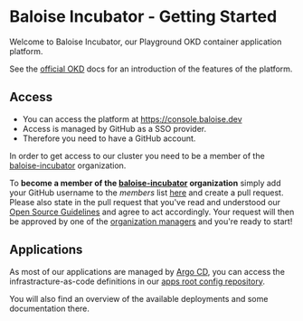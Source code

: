# Baloise Incubator - Getting Started

Welcome to Baloise Incubator, our Playground OKD container application platform.

See the [official OKD](https://www.okd.io/) docs for an introduction of the features of the platform.

## Access 
 - You can access the platform at https://console.baloise.dev
 - Access is managed by GitHub as a SSO provider.
 - Therefore you need to have a GitHub account.

In order to get access to our cluster you need to be a member of the [baloise-incubator](https://github.com/baloise-incubator) organization.

To **become a member of the [baloise-incubator](https://github.com/baloise-incubator) organization** simply add your GitHub username to the *members* list [here](https://github.com/baloise-incubator/org/edit/master/config.yaml) and create a pull request. Please also state in the pull request that you've read and understood our [Open Source Guidelines](https://baloise.github.io/open-source/docs/arc42/) and agree to act accordingly. Your request will then be approved by one of the [organization managers](https://github.com/orgs/baloise-incubator/teams/organization-managers) and you're ready to start!

## Applications

As most of our applications are managed by [Argo CD](https://argoproj.github.io/argo-cd/), 
you can access the infrastracture-as-code definitions in our [apps root config repository](https://github.com/baloise-incubator/apps-root-config).

You will also find an overview of the available deployments and some documentation there. 
